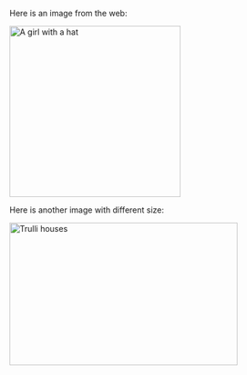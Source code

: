 <p>Here is an image from the web:</p>
<img src="https://www.w3schools.com/html/img_girl.jpg" alt="A girl with a hat" width="300">

<p>Here is another image with different size:</p>
<img src="https://www.w3schools.com/html/pic_trulli.jpg" alt="Trulli houses" width="400" height="250">
